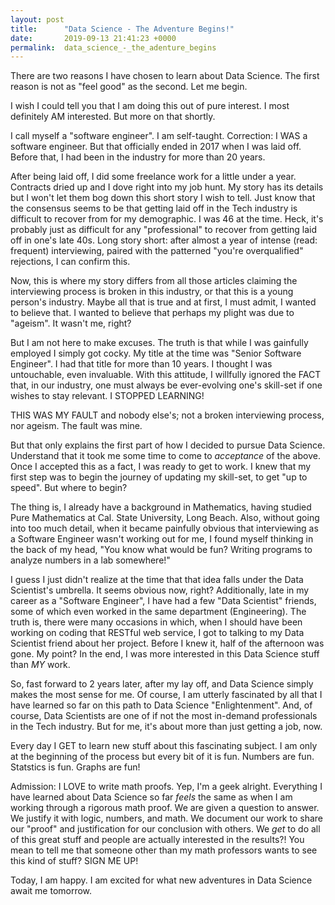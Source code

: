 ```yaml
---
layout: post
title:      "Data Science - The Adventure Begins!"
date:       2019-09-13 21:41:23 +0000
permalink:  data_science_-_the_adenture_begins
---
```


There are two reasons I have chosen to learn about Data Science.  The first reason is not as "feel good" as the second.  Let me begin.  

I wish I could tell you that I am doing this out of pure interest.  I most definitely AM interested.  But more on that shortly.

I call myself a "software engineer".  I am self-taught.  Correction: I WAS a software engineer.  But that officially ended in 2017 when I was laid off.  Before that, I had been in the industry for more than 20 years.  

After being laid off, I did some freelance work for a little under a year.  Contracts dried up and I dove right into my job hunt.  My story has its details but I won't let them bog down this short story I wish to tell.  Just know that the consensus seems to be that getting laid off in the Tech industry is difficult to recover from for my demographic.  I was 46 at the time.  Heck, it's probably just as difficult for any "professional" to recover from getting laid off in one's late 40s.  Long story short: after almost a year of intense (read: frequent) interviewing, paired with the patterned "you're overqualified" rejections, I can confirm this.  

Now, this is where my story differs from all those articles claiming the interviewing process is broken in this industry, or that this is a young person's industry.  Maybe all that is true and at first, I must admit, I wanted to believe that.  I wanted to believe that perhaps my plight was due to "ageism".  It wasn't me, right?

But I am not here to make excuses.  The truth is that while I was gainfully employed I simply got cocky.  My title at the time was "Senior Software Engineer".  I had that title for more than 10 years.  I thought I was untouchable, even invaluable.  With this attitude, I willfully ignored the FACT that, in our industry, one must always be ever-evolving one's skill-set if one wishes to stay relevant.  I STOPPED LEARNING!

THIS WAS MY FAULT and nobody else's; not a broken interviewing process, nor ageism.  The fault was mine.

But that only explains the first part of how I decided to pursue Data Science.  Understand that it took me some time to come to *acceptance* of the above.  Once I accepted this as a fact, I was ready to get to work.  I knew that my first step was to begin the journey of updating my skill-set, to get "up to speed".  But where to begin?

The thing is, I already have a background in Mathematics, having studied Pure Mathematics at Cal. State University, Long Beach.  Also, without going into too much detail, when it became painfully obvious that interviewing as a Software Engineer wasn't working out for me, I found myself thinking in the back of my head, "You know what would be fun?  Writing programs to analyze numbers in a lab somewhere!"  

I guess I just didn't realize at the time that that idea falls under the Data Scientist's umbrella.  It seems obvious now, right?  Additionally, late in my career as a "Software Engineer", I have had a few "Data Scientist" friends, some of which even worked in the same department (Engineering).  The truth is, there were many occasions in which, when I should have been working on coding that RESTful web service, I got to talking to my Data Scientist friend about her project.  Before I knew it, half of the afternoon was gone.  My point?  In the end, I was more interested in this Data Science stuff than *MY* work.

So, fast forward to 2 years later, after my lay off, and Data Science simply makes the most sense for me.  Of course, I am utterly fascinated by all that I have learned so far on this path to Data Science "Enlightenment".  And, of course, Data Scientists are one of if not the most in-demand professionals in the Tech industry.  But for me, it's about more than just getting a job, now.

Every day I GET to learn new stuff about this fascinating subject.  I am only at the beginning of the process but every bit of it is fun.  Numbers are fun.  Statstics is fun.  Graphs are fun!  

Admission: I LOVE to write math proofs.  Yep, I'm a geek alright.  Everything I have learned about Data Science so far *feels* the same as when I am working through a rigorous math proof.  We are given a question to answer.  We justify it with logic, numbers, and math.  We document our work to share our "proof" and justification for our conclusion with others.  We *get* to do all of this great stuff and people are actually interested in the results?!  You mean to tell me that someone other than my math professors wants to see this kind of stuff?  SIGN ME UP!

Today, I am happy.  I am excited for what new adventures in Data Science await me tomorrow.
